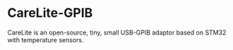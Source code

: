 # CareLite-GPIB
CareLite is an open-source, tiny, small USB-GPIB adaptor based on STM32 with temperature sensors.
